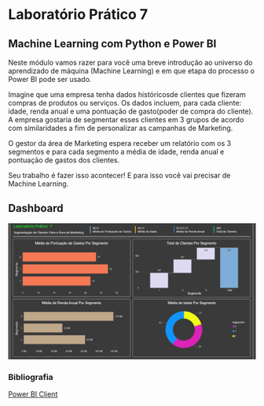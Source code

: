 # Laboratório Prático 7

## Machine Learning com Python e Power BI

Neste módulo vamos razer  para  você uma  breve introdução  ao  universo  do  aprendizado  de  máquina  (Machine  Learning)  e  em  que  etapa  do processo o Power BI pode ser usado.

Imagine que uma empresa tenha dados históricosde clientes que fizeram compras de produtos ou serviços. Os dados incluem, para cada cliente: idade, renda anual e uma pontuação de gasto(poder de compra do cliente).
A empresa gostaria de segmentar esses clientes em 3 grupos de acordo com similaridades a fim de personalizar as campanhas de Marketing.

O gestor da área de Marketing espera receber um relatório com os 3 segmentos e para cada segmento a média de idade, renda anual e pontuação de gastos dos clientes.

Seu trabalho é fazer isso acontecer! E para isso você vai precisar de Machine Learning.

## Dashboard

![](imagem.png)

### Bibliografia

[Power BI Client](https://pypi.org/project/powerbiclient)